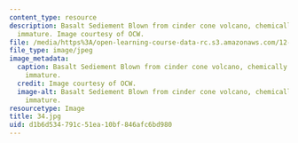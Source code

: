 ```yaml
---
content_type: resource
description: Basalt Sediement Blown from cinder cone volcano, chemically and physically
  immature. Image courtesy of OCW.
file: /media/https%3A/open-learning-course-data-rc.s3.amazonaws.com/12-110-sedimentary-geology-fall-2004/d1b6d534791c51ea10bf846afc6bd980_34.jpg
file_type: image/jpeg
image_metadata:
  caption: Basalt Sediement Blown from cinder cone volcano, chemically and physically
    immature.
  credit: Image courtesy of OCW.
  image-alt: Basalt Sediement Blown from cinder cone volcano, chemically and physically
    immature.
resourcetype: Image
title: 34.jpg
uid: d1b6d534-791c-51ea-10bf-846afc6bd980
---
```

